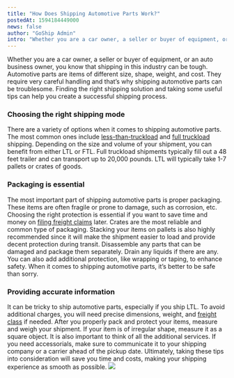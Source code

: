```yaml
---
title: "How Does Shipping Automotive Parts Work?"
postedAt: 1594184449000
news: false
author: "GoShip Admin"
intro: "Whether you are a car owner, a seller or buyer of equipment, or an auto business owner, you know that shipping in this industry can be tough. Automotive parts are items of different size, shape, weight, and cost. They require very careful handling and that’s why shipping automotive parts can be troublesome. Finding the right shipping solution and taking some useful tips can help you create a successful shipping process. \n\nChoosing the right shipping mode\n\nThere are a variety of options when it comes to ship"
---
```

Whether you are a car owner, a seller or buyer of equipment, or an auto business owner, you know that shipping in this industry can be tough. Automotive parts are items of different size, shape, weight, and cost. They require very careful handling and that’s why shipping automotive parts can be troublesome. Finding the right shipping solution and taking some useful tips can help you create a successful shipping process.

### Choosing the right shipping mode

There are a variety of options when it comes to shipping automotive parts. The most common ones include [less-than-truckload](https://www.goship.com/shipping-services/ltl-freight-shipping/) and [full truckload](https://www.goship.com/shipping-services/truckload-freight-shipping/) shipping. Depending on the size and volume of your shipment, you can benefit from either LTL or FTL. Full truckload shipments typically fill out a 48 feet trailer and can transport up to 20,000 pounds. LTL will typically take 1-7 pallets or crates of goods.

### Packaging is essential

The most important part of shipping automotive parts is proper packaging. These items are often fragile or prone to damage, such as corrosion, etc. Choosing the right protection is essential if you want to save time and money on [filing freight claims](https://www.goship.com/blog/how-to-file-a-freight-claim/) later. Crates are the most reliable and common type of packaging. Stacking your items on pallets is also highly recommended since it will make the shipment easier to load and provide decent protection during transit. Disassemble any parts that can be damaged and package them separately. Drain any liquids if there are any. You can also add additional protection, like wrapping or taping, to enhance safety. When it comes to shipping automotive parts, it’s better to be safe than sorry.

### Providing accurate information

It can be tricky to ship automotive parts, especially if you ship LTL. To avoid additional charges, you will need precise dimensions, weight, and [freight class](https://www.goship.com/blog/blog-everything-you-need-to-know-about-ltl-freight-class/) if needed. After you properly pack and protect your items, measure and weigh your shipment. If your item is of irregular shape, measure it as a square object. It is also important to think of all the additional services. If you need accessorials, make sure to communicate it to your shipping company or a carrier ahead of the pickup date. Ultimately, taking these tips into consideration will save you time and costs, making your shipping experience as smooth as possible. [![](https://www.goship.com/wp-content/uploads/2021/02/1ace89b4-fe28-40ff-a2a7-4cddc60fc9ec.png)](https://www.goship.com/)
